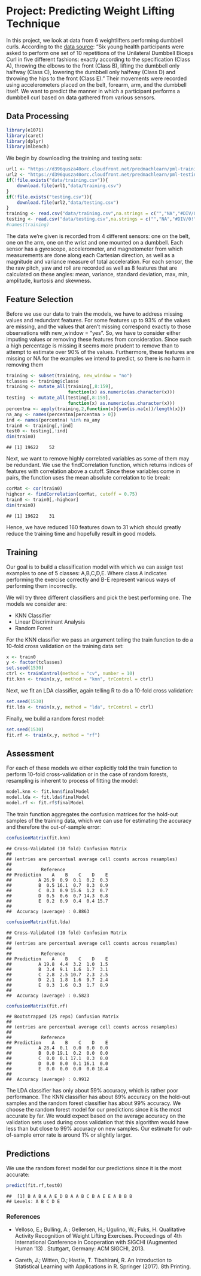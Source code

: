 Project: Predicting Weight Lifting Technique
================

In this project, we look at data from 6 weightlifters performing
dumbbell curls. According to the [data
source](http://web.archive.org/web/20161224072740/http:/groupware.les.inf.puc-rio.br/har):
“Six young health participants were asked to perform one set of 10
repetitions of the Unilateral Dumbbell Biceps Curl in five different
fashions: exactly according to the specification (Class A), throwing the
elbows to the front (Class B), lifting the dumbbell only halfway (Class
C), lowering the dumbbell only halfway (Class D) and throwing the hips
to the front (Class E).” Their movements were recorded using
accelerometers placed on the belt, forearm, arm, and the dumbbell
itself. We want to predict the manner in which a participant performs a
dumbbell curl based on data gathered from various sensors.

## Data Processing

``` r
library(e1071)
library(caret)
library(dplyr)
library(mlbench)
```

We begin by downloading the training and testing sets:

``` r
url1 <- "https://d396qusza40orc.cloudfront.net/predmachlearn/pml-training.csv"
url2 <- "https://d396qusza40orc.cloudfront.net/predmachlearn/pml-testing.csv"
if(!file.exists("data/training.csv")){
    download.file(url1,"data/training.csv")
}
if(!file.exists("testing.csv")){
    download.file(url2,"data/testing.csv")
}
training <- read.csv("data/training.csv",na.strings = c("","NA","#DIV/0!"))
testing <- read.csv("data/testing.csv",na.strings = c("","NA","#DIV/0!"))
#names(training)
```

The data we’re given is recorded from 4 different sensors: one on the
belt, one on the arm, one on the wrist and one mounted on a dumbbell.
Each sensor has a gyroscope, accelerometer, and magnetometer from which
measurements are done along each Cartesian direction, as well as a
magnitude and variance measure of total acceleration. For each sensor,
the the raw pitch, yaw and roll are recorded as well as 8 features that
are calculated on these angles: mean, variance, standard deviation, max,
min, amplitude, kurtosis and skewness.

## Feature Selection

Before we use our data to train the models, we have to address missing
values and redundant features. For some features up to 93% of the values
are missing, and the values that aren’t missing correspond exactly to
those observations with new\_window = “yes”. So, we have to consider
either imputing values or removing these features from consideration.
Since such a high percentage is missing it seems more prudent to remove
than to attempt to estimate over 90% of the values. Furthermore, these
features are missing or NA for the examples we intend to predict, so
there is no harm in removing them

``` r
training <- subset(training, new_window = "no")
tclasses <- training$classe
training <- mutate_all(training[,8:159],
                       function(x) as.numeric(as.character(x)))
testing  <- mutate_all(testing[,8:159],
                       function(x) as.numeric(as.character(x))) 
percentna <- apply(training,2,function(x){sum(is.na(x))/length(x)})
na_any <- names(percentna[percentna > 0])
ind <- names(percentna) %in% na_any
train0 <- training[,!ind]
test0 <- testing[,!ind]
dim(train0)
```

    ## [1] 19622    52

Next, we want to remove highly correlated variables as some of them may
be redundant. We use the findCorrelation function, which returns indices
of features with correlation above a cutoff. Since these variables come
in pairs, the function uses the mean absolute correlation to tie break:

``` r
corMat <- cor(train0)
highcor <- findCorrelation(corMat, cutoff = 0.75)
train0 <- train0[,-highcor]
dim(train0)
```

    ## [1] 19622    31

Hence, we have reduced 160 features down to 31 which should greatly
reduce the training time and hopefully result in good models.

## Training

Our goal is to build a classification model with which we can assign
test examples to one of 5 classes: A,B,C,D,E. Where class A indicates
performing the exercise correctly and B-E represent various ways of
performing them incorrectly.

We will try three different classifiers and pick the best performing
one. The models we consider are:

  - KNN Classifier
  - Linear Discriminant Analysis
  - Random Forest

For the KNN classifier we pass an argument telling the train function to
do a 10-fold cross validation on the training data set:

``` r
x <- train0
y <- factor(tclasses)
set.seed(1530)
ctrl <- trainControl(method = "cv", number = 10)
fit.knn <- train(x,y, method = "knn", trControl = ctrl)
```

Next, we fit an LDA classifier, again telling R to do a 10-fold cross
validation:

``` r
set.seed(1530)
fit.lda <- train(x,y, method = "lda", trControl = ctrl)
```

Finally, we build a random forest model:

``` r
set.seed(1530)
fit.rf <- train(x,y, method = "rf")
```

## Assessment

For each of these models we either explicitly told the train function to
perform 10-fold cross-validation or in the case of random forests,
resampling is inherent to process of fitting the model:

``` r
model.knn <- fit.knn$finalModel
model.lda <- fit.lda$finalModel
model.rf <- fit.rf$finalModel
```

The train function aggregates the confusion matrices for the hold-out
samples of the training data, which we can use for estimating the
accuracy and therefore the out-of-sample error:

``` r
confusionMatrix(fit.knn)
```

    ## Cross-Validated (10 fold) Confusion Matrix 
    ## 
    ## (entries are percentual average cell counts across resamples)
    ##  
    ##           Reference
    ## Prediction    A    B    C    D    E
    ##          A 26.9  0.9  0.1  0.2  0.3
    ##          B  0.5 16.1  0.7  0.3  0.9
    ##          C  0.3  0.9 15.6  1.2  0.7
    ##          D  0.5  0.6  0.7 14.3  0.8
    ##          E  0.2  0.9  0.4  0.4 15.7
    ##                             
    ##  Accuracy (average) : 0.8863

``` r
confusionMatrix(fit.lda)
```

    ## Cross-Validated (10 fold) Confusion Matrix 
    ## 
    ## (entries are percentual average cell counts across resamples)
    ##  
    ##           Reference
    ## Prediction    A    B    C    D    E
    ##          A 19.8  4.4  3.2  1.0  1.5
    ##          B  3.4  9.1  1.6  1.7  3.1
    ##          C  2.8  2.5 10.7  2.3  2.5
    ##          D  2.1  1.8  1.6  9.7  2.4
    ##          E  0.3  1.6  0.3  1.7  8.9
    ##                             
    ##  Accuracy (average) : 0.5823

``` r
confusionMatrix(fit.rf)
```

    ## Bootstrapped (25 reps) Confusion Matrix 
    ## 
    ## (entries are percentual average cell counts across resamples)
    ##  
    ##           Reference
    ## Prediction    A    B    C    D    E
    ##          A 28.4  0.1  0.0  0.0  0.0
    ##          B  0.0 19.1  0.2  0.0  0.0
    ##          C  0.0  0.1 17.1  0.3  0.0
    ##          D  0.0  0.0  0.1 16.1  0.0
    ##          E  0.0  0.0  0.0  0.0 18.4
    ##                             
    ##  Accuracy (average) : 0.9912

The LDA classifier has only about 59% accuracy, which is rather poor
performance. The KNN classifier has about 89% accuracy on the hold-out
samples and the random forest classifier has about 99% accuracy. We
choose the random forest model for our predictions since it is the most
accurate by far. We would expect based on the average accuracy on the
validation sets used during cross validation that this algorithm would
have less than but close to 99% accuracy on new samples. Our estimate
for out-of-sample error rate is around 1% or slightly larger.

## Predictions

We use the random forest model for our predictions since it is the most
accurate:

``` r
predict(fit.rf,test0)
```

    ##  [1] B A B A A E D B A A B C B A E E A B B B
    ## Levels: A B C D E

### References

  - Velloso, E.; Bulling, A.; Gellersen, H.; Ugulino, W.; Fuks, H.
    Qualitative Activity Recognition of Weight Lifting Exercises.
    Proceedings of 4th International Conference in Cooperation with
    SIGCHI (Augmented Human ’13) . Stuttgart, Germany: ACM SIGCHI, 2013.

  - Gareth, J.; Witten, D.; Hastie, T. Tibshirani, R. An Introduction to
    Statistical Learning with Applications in R. Springer (2017). 8th
    Printing.
